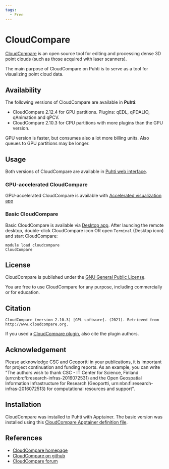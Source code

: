```yaml
---
tags:
  - Free
---
```


# CloudCompare

[CloudCompare](http://cloudcompare.org/) is an open source tool for editing and processing dense 3D point clouds (such as those acquired with laser scanners).

The main purpose of CloudCompare on Puhti is to serve as a tool for visualizing point cloud data.

## Availability

The following versions of CloudCompare are available in **Puhti**:

- CloudCompare 2.12.4 for GPU partitions. Plugins: qEDL, qPDALIO, qAnimation and qPCV.
- CloudCompare 2.10.3 for CPU partitions with more plugins than the GPU version.

GPU version is faster, but consumes also a lot more billing units. Also queues to GPU partitions may be longer.

## Usage
Both versions of CloudCompare are available in [Puhti web interface](https://puhti.csc.fi).

### GPU-accelerated CloudCompare
GPU-accelerated CloudCompare is available with [Accelerated visualization app](../computing/webinterface/accelerated-visualization.md)
   
### Basic CloudCompare
Basic CloudCompare is available via [Desktop app](../computing/webinterface/desktop.md). After launcing the remote desktop, double-click CloudCompare icon OR open `Terminal` (Desktop icon) and start CloudCompare:

```
module load cloudcompare
CloudCompare
```

## License 

CloudCompare is published under the [GNU General Public License](https://github.com/CloudCompare/CloudCompare/blob/master/license.txt).

You are free to use CloudCompare for any purpose, including commercially or for education. 


## Citation


`CloudCompare (version 2.10.3) [GPL software]. (2021). Retrieved from http://www.cloudcompare.org.`

If you used a [CloudCompare plugin](http://www.cloudcompare.org/doc/wiki/index.php?title=Plugins), also cite the plugin authors.

## Acknowledgement

Please acknowledge CSC and Geoportti in your publications, it is important for project continuation and funding reports. As an example, you can write "The authors wish to thank CSC - IT Center for Science, Finland (urn:nbn:fi:research-infras-2016072531) and the Open Geospatial Information Infrastructure for Research (Geoportti, urn:nbn:fi:research-infras-2016072513) for computational resources and support".

## Installation

CloudCompare was installed to Puhti with Apptainer. The basic version was installed using this [CloudCompare Apptainer definition file](https://github.com/CSCfi/singularity-recipes/blob/main/cloudcompare/cloudcompare.def).

## References

* [CloudCompare homepage](http://cloudcompare.org/)
* [CloudCompare on github](https://github.com/cloudcompare/cloudcompare)
* [CloudCompare forum](http://cloudcompare.org/forum/)

